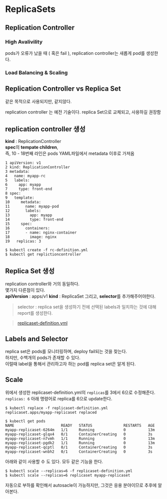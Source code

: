 # ReplicaSets

## Replication Controller
### High Avalivility
pods가 오류가 났을 때 ( 혹은 fail ), replication controller는 새롭게 pod를 생성한다.

### Load Balancing & Scaling
  
## Replication Controller vs Replica Set
같은 목적으로 사용되지만, 같지않다.  

replication controller 는 예전 기술이다. replica Set으로 교체되고, 사용하길 권장함

## replication controller 생성
**kind** : ReplicationController  
**spec**의 **tempate children**,  
즉, 10 - 18번째 라인은 pods YAML파일에서 metadata 이후로 가져옴
```
1 apiVersion: v1
2 kind: ReplicationController
3 metadata:
4   name: myapp-rc
5   labels:
6     app: myapp
7     type: front-end
8 spec:
9   template:
10     metadata:
11       name: myapp-pod
12       labels:
13         app: myapp
14         type: front-end
15     spec:
16       containers:
17       - name: nginx-container
18         image: nginx
19   replicas: 3
```
```
$ kubectl create -f rc-definition.yml
$ kubectl get replictioncontroller
```

## Replica Set 생성
replication controller와 거의 동일하다.    
몇가지 다른점이 있다.  
**apiVersion** : apps/v1
**kind** : ReplicaSet
그리고, **selector**를 추가해주어야한다.
> selector : replica set을 생성하기 전에 선택된 labels과 일치하는 것에 대해 report를 생성한다.

>[replicaset-definition.yml](./demo/replication/replicaset-definition.yml)

## Labels and Selector
replica set은 pods를 모니터링하며, deploy fail되는 것을 찾는다.   
하지만, 수백개의 pods가 존재할 수 있다.  
이럴때 label을 통해서 관리하고자 하는 pod를 replica set은 알게 된다.  

## Scale
위에서 생성한 replicaset-definition.yml의 `replicas`를 3에서 6으로 수정해준다. 
`replicas: 6` 
아래 명령어로 replica를 6으로 update한다.
```
$ kubectl replace -f replicaset-definition.yml
replicaset.apps/myapp-replicaset replaced

$ kubectl get pods
NAME                     READY   STATUS              RESTARTS   AGE
myapp-replicaset-6264m   1/1     Running             0          13m
myapp-replicaset-glqx4   0/1     ContainerCreating   0          3s
myapp-replicaset-n7vmh   1/1     Running             0          13m
myapp-replicaset-pgdk2   1/1     Running             0          13m
myapp-replicaset-qcptl   0/1     ContainerCreating   0          3s
myapp-replicaset-wnbh2   0/1     ContainerCreating   0          3s

```
아래와 같이 사용할 수 도 있다. 모두 같은 기능을 한다.
```
$ kubectl scale --replicas=6 -f replicaset-definition.yml
$ kubectl scale --replicas=6 replicaset myapp-replicaset
```

자동으로 부하를 확인해서 autosacle이 가능하지만, 그것은 응용 분야이므로 추후에 알아본다.  

